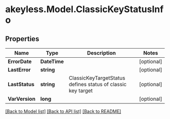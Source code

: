 # akeyless.Model.ClassicKeyStatusInfo

## Properties

Name | Type | Description | Notes
------------ | ------------- | ------------- | -------------
**ErrorDate** | **DateTime** |  | [optional] 
**LastError** | **string** |  | [optional] 
**LastStatus** | **string** | ClassicKeyTargetStatus defines status of classic key target | [optional] 
**VarVersion** | **long** |  | [optional] 

[[Back to Model list]](../README.md#documentation-for-models) [[Back to API list]](../README.md#documentation-for-api-endpoints) [[Back to README]](../README.md)

